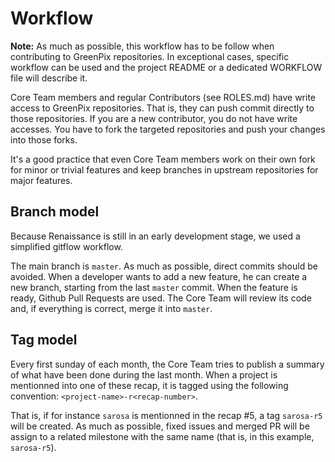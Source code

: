# Workflow

**Note:** As much as possible, this workflow has to be follow when
  contributing to GreenPix repositories. In exceptional cases,
  specific workflow can be used and the project README or a dedicated
  WORKFLOW file will describe it.

Core Team members and regular Contributors (see ROLES.md) have write
access to GreenPix repositories.  That is, they can push commit
directly to those repositories. If you are a new contributor, you do
not have write accesses. You have to fork the targeted repositories
and push your changes into those forks.

It's a good practice that even Core Team members work on their own fork
for minor or trivial features and keep branches in upstream
repositories for major features.

## Branch model

Because Renaissance is still in an early development stage, we used a
simplified gitflow workflow.

The main branch is `master`. As much as possible, direct commits
should be avoided.  When a developer wants to add a new feature, he
can create a new branch, starting from the last `master` commit. When
the feature is ready, Github Pull Requests are used. The Core Team
will review its code and, if everything is correct, merge it into
`master`.

## Tag model

Every first sunday of each month, the Core Team tries to publish a
summary of what have been done during the last month. When a project
is mentionned into one of these recap, it is tagged using the
following convention: `<project-name>-r<recap-number>`.

That is, if for instance `sarosa` is mentionned in the recap #5, a
tag `sarosa-r5` will be created. As much as possible, fixed issues
and merged PR will be assign to a related milestone with the same
name (that is, in this example, `sarosa-r5`).
